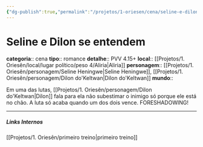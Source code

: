 ```yaml
---
{"dg-publish":true,"permalink":"/projetos/1-oriesen/cena/seline-e-dilon-depois-do-primeiro-treino/","dgHomeLink":true,"dgPassFrontmatter":false}
---
```



# Seline e Dilon se entendem
**categoria**:: cena
**tipo**:: romance
**detalhe**:: PVV 4.15+
**local**:: [[Projetos/1. Oriesên/local/lugar político/peso 4/Aliria|Aliria]]
**personagem**:: [[Projetos/1. Oriesên/personagem/Seline Heningwe|Seline Heningwe]], [[Projetos/1. Oriesên/personagem/Dilon do'Keltwan|Dilon do'Keltwan]]
**mundo**:: 

Em uma das lutas, [[Projetos/1. Oriesên/personagem/Dilon do'Keltwan|Dilon]] fala para ela não subestimar o inimigo só porque ele está no chão. A luta só acaba quando um dos dois vence. FORESHADOWING!


---
##### Links Internos
[[Projetos/1. Oriesên/primeiro treino|primeiro treino]]